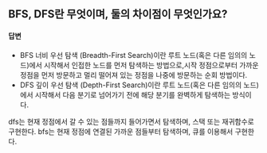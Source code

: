 ## BFS, DFS란 무엇이며, 둘의 차이점이 무엇인가요?

#### 답변
* BFS 너비 우선 탐색 (Breadth-First Search)이란 루트 노드(혹은 다른 임의의 노드)에서 시작해서 인접한 노드를 먼저 탐색하는 방법으로,시작 정점으로부터 가까운 정점을 먼저 방문하고 멀리 떨어져 있는 정점을 나중에 방문하는 순회 방법이다.
* DFS 깊이 우선 탐색 (Depth-First Search)이란 루트 노드(혹은 다른 임의의 노드)에서 시작해서 다음 분기로 넘어가기 전에 해당 분기를 완벽하게 탐색하는 방식이다.

dfs는 현재 정점에서 갈 수 있는 점들까지 들어가면서 탐색하며, 스택 또는 재귀함수로 구현한다. 
bfs는 현재 정점에 연결된 가까운 점들부터 탐색하며, 큐를 이용해서 구현한다.
